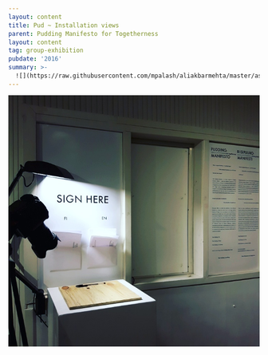 ```yaml
---
layout: content
title: Pud ~ Installation views
parent: Pudding Manifesto for Togetherness
layout: content
tag: group-exhibition
pubdate: '2016'
summary: >-
  ![](https://raw.githubusercontent.com/mpalash/aliakbarmehta/master/assets/img/pudding-manifesto_installation-view-cropped_2016.jpg)
---
```

![](/assets/img/pudding-manifesto_installation-view-manifesto-and-pledge_2016.jpg)
